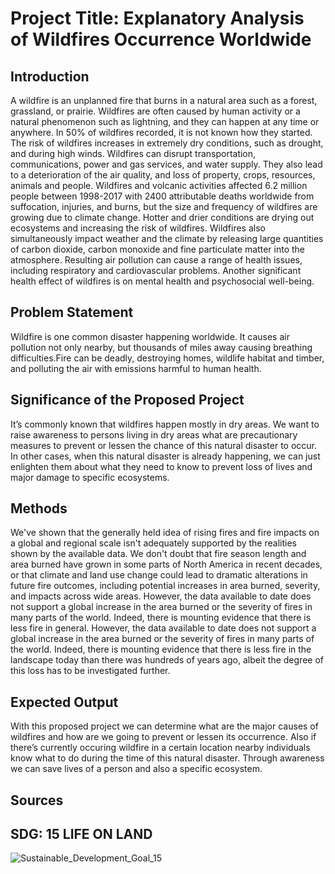 # Project Title: Explanatory Analysis of Wildfires Occurrence Worldwide
## Introduction

A wildfire is an unplanned fire that burns in a natural area such as a forest, grassland, or prairie. Wildfires are often caused by human activity or a natural phenomenon such as lightning, and they can happen at any time or anywhere. In 50% of wildfires recorded, it is not known how they started.
The risk of wildfires increases in extremely dry conditions, such as drought, and during high winds. Wildfires can disrupt transportation, communications, power and gas services, and water supply. They also lead to a deterioration of the air quality, and loss of property, crops, resources, animals and people.
Wildfires and volcanic activities affected 6.2 million people between 1998-2017 with 2400 attributable deaths worldwide from suffocation, injuries, and burns, but the size and frequency of wildfires are growing due to climate change. Hotter and drier conditions are drying out ecosystems and increasing the risk of wildfires. Wildfires also simultaneously impact weather and the climate by releasing large quantities of carbon dioxide, carbon monoxide and fine particulate matter into the atmosphere. Resulting air pollution can cause a range of health issues, including respiratory and cardiovascular problems. Another significant health effect of wildfires is on mental health and psychosocial well-being.

## Problem Statement

Wildfire is one common disaster happening worldwide. It causes air pollution not only nearby, but thousands of miles away causing breathing difficulties.Fire can be deadly, destroying homes, wildlife habitat and timber, and polluting the air with emissions harmful to human health.

## Significance of the Proposed Project

It’s commonly known that wildfires happen mostly in dry areas. We want to raise awareness to persons living in dry areas what are precautionary measures to prevent or lessen the chance of this natural disaster to occur. In other cases, when this natural disaster is already happening, we can just enlighten them about what they need to know to prevent loss of lives and major damage to specific ecosystems.

## Methods

We've shown that the generally held idea of rising fires and fire impacts on a global and regional scale isn't adequately supported by the realities shown by the available data. We don't doubt that fire season length and area burned have grown in some parts of North America in recent decades, or that climate and land use change could lead to dramatic alterations in future fire outcomes, including potential increases in area burned, severity, and impacts across wide areas. However, the data available to date does not support a global increase in the area burned or the severity of fires in many parts of the world. Indeed, there is mounting evidence that there is less fire in general. However,
 the data available to date does not support a global increase in the area burned or the severity of fires in many parts of the world. Indeed, there is mounting evidence that there is less fire in the landscape today than there was hundreds of years ago, albeit the degree of this loss has to be investigated further.

## Expected Output
With this proposed project we can determine what are the major causes of wildfires and how are we going to prevent or lessen its occurrence. Also if there’s currently occuring wildfire  in a certain location nearby individuals know what to do during the time of this natural disaster. Through awareness we can save lives of a person and also a specific ecosystem.

## Sources

## SDG: 15 LIFE ON LAND
![Sustainable_Development_Goal_15](https://user-images.githubusercontent.com/103124210/170489692-238f21d7-c1c6-4427-a97e-b3fd2184d6d9.png)
